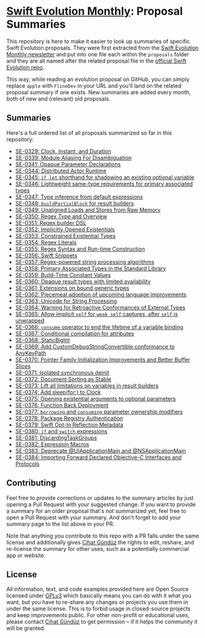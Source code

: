 # [Swift Evolution Monthly](https://swiftevolution.substack.com/?ref=github.com): Proposal Summaries

This repository is here to make it easier to look up summaries of specific Swift Evolution proposals. They were first extracted from the [Swift Evolution Monthly newsletter](https://swiftevolution.substack.com/?ref=github.com) and put into one file each within the `proposals` folder and they are all named after the related proposal file in the [official Swift Evolution repo](https://github.com/apple/swift-evolution).

This way, while reading an evolution proposal on GitHub, you can simply replace `apple` with `FlineDev` in your URL and you'll land on the related proposal summary if one exists. New summaries are added every month, both of new and (relevant) old proposals.


## Summaries

Here's a full ordered list of all proposals summarized so far in this repository:

* [SE-0329: Clock, Instant, and Duration](https://github.com/FlineDev/swift-evolution/blob/main/proposals/0329-clock-instant-duration.md)
* [SE-0339: Module Aliasing For Disambiguation](https://github.com/FlineDev/swift-evolution/blob/main/proposals/0339-module-aliasing-for-disambiguation.md)
* [SE-0341: Opaque Parameter Declarations](https://github.com/FlineDev/swift-evolution/blob/main/proposals/0341-opaque-parameters.md)
* [SE-0344: Distributed Actor Runtime](https://github.com/FlineDev/swift-evolution/blob/main/proposals/0344-distributed-actor-runtime.md)
* [SE-0345: `if let` shorthand for shadowing an existing optional variable](https://github.com/FlineDev/swift-evolution/blob/main/proposals/0345-if-let-shorthand.md)
* [SE-0346: Lightweight same-type requirements for primary associated types](https://github.com/FlineDev/swift-evolution/blob/main/proposals/0346-light-weight-same-type-syntax.md)
* [SE-0347: Type inference from default expressions](https://github.com/FlineDev/swift-evolution/blob/main/proposals/0347-type-inference-from-default-exprs.md)
* [SE-0348: `buildPartialBlock` for result builders](https://github.com/FlineDev/swift-evolution/blob/main/proposals/0348-buildpartialblock.md)
* [SE-0349: Unaligned Loads and Stores from Raw Memory](https://github.com/FlineDev/swift-evolution/blob/main/proposals/0349-unaligned-loads-and-stores.md)
* [SE-0350: Regex Type and Overview](https://github.com/FlineDev/swift-evolution/blob/main/proposals/0350-regex-type-overview.md)
* [SE-0351: Regex builder DSL](https://github.com/FlineDev/swift-evolution/blob/main/proposals/0351-regex-builder.md)
* [SE-0352: Implicitly Opened Existentials](https://github.com/FlineDev/swift-evolution/blob/main/proposals/0352-implicit-open-existentials.md)
* [SE-0353: Constrained Existential Types](https://github.com/FlineDev/swift-evolution/blob/main/proposals/0353-constrained-existential-types.md)
* [SE-0354: Regex Literals](https://github.com/FlineDev/swift-evolution/blob/main/proposals/0354-regex-literals.md)
* [SE-0355: Regex Syntax and Run-time Construction](https://github.com/FlineDev/swift-evolution/blob/main/proposals/0355-regex-syntax-run-time-construction.md)
* [SE-0356: Swift Snippets](https://github.com/FlineDev/swift-evolution/blob/main/proposals/0356-swift-snippets.md)
* [SE-0357: Regex-powered string processing algorithms](https://github.com/FlineDev/swift-evolution/blob/main/proposals/0357-regex-string-processing-algorithms.md)
* [SE-0358: Primary Associated Types in the Standard Library](https://github.com/FlineDev/swift-evolution/blob/main/proposals/0358-primary-associated-types-in-stdlib.md)
* [SE-0359: Build-Time Constant Values](https://github.com/FlineDev/swift-evolution/blob/main/proposals/0359-build-time-constant-values.md)
* [SE-0360: Opaque result types with limited availability](https://github.com/FlineDev/swift-evolution/blob/main/proposals/0360-opaque-result-types-with-availability.md)
* [SE-0361: Extensions on bound generic types](https://github.com/FlineDev/swift-evolution/blob/main/proposals/0361-bound-generic-extensions.md)
* [SE-0362: Piecemeal adoption of upcoming language improvements](https://github.com/FlineDev/swift-evolution/blob/main/proposals/0362-piecemeal-future-features.md)
* [SE-0363: Unicode for String Processing](https://github.com/FlineDev/swift-evolution/blob/main/proposals/0363-unicode-for-string-processing.md)
* [SE-0364: Warning for Retroactive Conformances of External Types](https://github.com/FlineDev/swift-evolution/blob/main/proposals/0364-retroactive-conformance-warning.md)
* [SE-0365: Allow implicit `self` for `weak self` captures, after `self` is unwrapped](https://github.com/FlineDev/swift-evolution/blob/main/proposals/0365-implicit-self-weak-capture.md)
* [SE-0366: `consume` operator to end the lifetime of a variable binding](https://github.com/FlineDev/swift-evolution/blob/main/proposals/0366-move-function.md)
* [SE-0367: Conditional compilation for attributes](https://github.com/FlineDev/swift-evolution/blob/main/proposals/0367-conditional-attributes.md)
* [SE-0368: StaticBigInt](https://github.com/FlineDev/swift-evolution/blob/main/proposals/0368-staticbigint.md)
* [SE-0369: Add CustomDebugStringConvertible conformance to AnyKeyPath](https://github.com/FlineDev/swift-evolution/blob/main/proposals/0369-add-customdebugdescription-conformance-to-anykeypath.md)
* [SE-0370: Pointer Family Initialization Improvements and Better Buffer Slices](https://github.com/FlineDev/swift-evolution/blob/main/proposals/0370-pointer-family-initialization-improvements.md)
* [SE-0371: Isolated synchronous deinit](https://github.com/FlineDev/swift-evolution/blob/main/proposals/0371-isolated-synchronous-deinit.md)
* [SE-0372: Document Sorting as Stable](https://github.com/FlineDev/swift-evolution/blob/main/proposals/0372-document-sorting-as-stable.md)
* [SE-0373: Lift all limitations on variables in result builders](https://github.com/FlineDev/swift-evolution/blob/main/proposals/0373-vars-without-limits-in-result-builders.md)
* [SE-0374: Add sleep(for:) to Clock](https://github.com/FlineDev/swift-evolution/blob/main/proposals/0374-clock-sleep-for.md)
* [SE-0375: Opening existential arguments to optional parameters](https://github.com/FlineDev/swift-evolution/blob/main/proposals/0375-opening-existential-optional.md)
* [SE-0376: Function Back Deployment](https://github.com/FlineDev/swift-evolution/blob/main/proposals/0376-function-back-deployment.md)
* [SE-0377: `borrowing` and `consuming` parameter ownership modifiers](https://github.com/FlineDev/swift-evolution/blob/main/proposals/0377-parameter-ownership-modifiers.md)
* [SE-0378: Package Registry Authentication](https://github.com/FlineDev/swift-evolution/blob/main/proposals/0378-package-registry-auth.md)
* [SE-0379: Swift Opt-In Reflection Metadata](https://github.com/FlineDev/swift-evolution/blob/main/proposals/0379-opt-in-reflection-metadata.md)
* [SE-0380: `if` and `switch` expressions](https://github.com/FlineDev/swift-evolution/blob/main/proposals/0380-if-switch-expressions.md)
* [SE-0381: DiscardingTaskGroups](https://github.com/FlineDev/swift-evolution/blob/main/proposals/0381-task-group-discard-results.md)
* [SE-0382: Expression Macros](https://github.com/FlineDev/swift-evolution/blob/main/proposals/0382-expression-macros.md)
* [SE-0383: Deprecate @UIApplicationMain and @NSApplicationMain](https://github.com/FlineDev/swift-evolution/blob/main/proposals/0383-deprecate-uiapplicationmain-and-nsapplicationmain.md)
* [SE-0384: Importing Forward Declared Objective-C Interfaces and Protocols](https://github.com/FlineDev/swift-evolution/blob/main/proposals/0384-importing-forward-declared-objc-interfaces-and-protocols.md)


## Contributing

Feel free to provide corrections or updates to the summary articles by just opening a Pull Request with your suggested change. If you want to provide a summary for an older proposal that's not summarized yet, feel free to open a Pull Request with your summary. And don't forget to add your summary page to the list above in your PR.

Note that anything you contribute to this repo with a PR falls under the same license and additionally gives [Cihat Gündüz](https://fline.dev/about) the rights to edit, reshare, and re-license the summary for other uses, such as a potentially commercial app or website.


## License

All information, text, and code examples provided here are Open Source licensed under [GPLv3](https://choosealicense.com/licenses/gpl-3.0/) which basically means you can do with it what you want, but you have to re-share any changes or projects you use them in under the same license. This is to forbid usage in closed-source projects and keep improvements public. For other non-profit or educational uses, please contact [Cihat Gündüz](license@fline.dev) to get permission – if it helps the community it will be granted.
